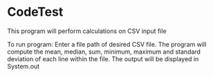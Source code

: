 # CodeTest
This program will perform calculations on CSV input file

To run program: 
	Enter a file path of desired CSV file.
	The program will compute the mean, median, sum, minimum, 
	maximum and standard deviation of each line within the file.
	The output will be displayed in System.out

